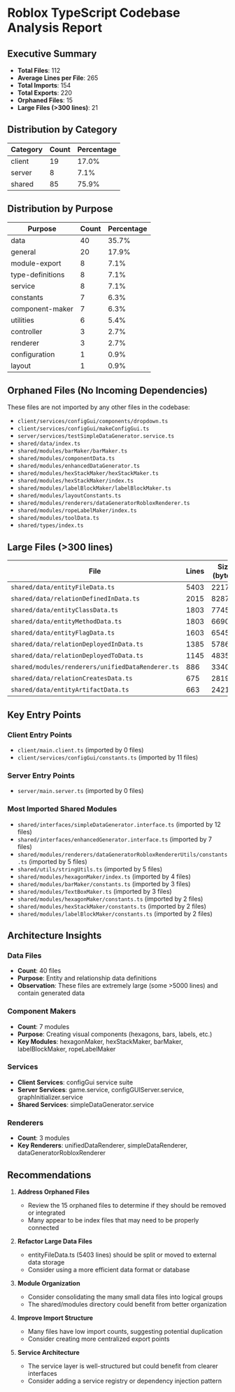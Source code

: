 # Roblox TypeScript Codebase Analysis Report

## Executive Summary

- **Total Files**: 112
- **Average Lines per File**: 265
- **Total Imports**: 154
- **Total Exports**: 220
- **Orphaned Files**: 15
- **Large Files (>300 lines)**: 21

## Distribution by Category

| Category | Count | Percentage |
|----------|-------|------------|
| client | 19 | 17.0% |
| server | 8 | 7.1% |
| shared | 85 | 75.9% |

## Distribution by Purpose

| Purpose | Count | Percentage |
|---------|-------|------------|
| data | 40 | 35.7% |
| general | 20 | 17.9% |
| module-export | 8 | 7.1% |
| type-definitions | 8 | 7.1% |
| service | 8 | 7.1% |
| constants | 7 | 6.3% |
| component-maker | 7 | 6.3% |
| utilities | 6 | 5.4% |
| controller | 3 | 2.7% |
| renderer | 3 | 2.7% |
| configuration | 1 | 0.9% |
| layout | 1 | 0.9% |

## Orphaned Files (No Incoming Dependencies)

These files are not imported by any other files in the codebase:

- `client/services/configGui/components/dropdown.ts`
- `client/services/configGui/makeConfigGui.ts`
- `server/services/testSimpleDataGenerator.service.ts`
- `shared/data/index.ts`
- `shared/modules/barMaker/barMaker.ts`
- `shared/modules/componentData.ts`
- `shared/modules/enhancedDataGenerator.ts`
- `shared/modules/hexStackMaker/hexStackMaker.ts`
- `shared/modules/hexStackMaker/index.ts`
- `shared/modules/labelBlockMaker/labelBlockMaker.ts`
- `shared/modules/layoutConstants.ts`
- `shared/modules/renderers/dataGeneratorRobloxRenderer.ts`
- `shared/modules/ropeLabelMaker/index.ts`
- `shared/modules/toolData.ts`
- `shared/types/index.ts`

## Large Files (>300 lines)

| File | Lines | Size (bytes) |
|------|-------|--------------|
| `shared/data/entityFileData.ts` | 5403 | 221788 |
| `shared/data/relationDefinedInData.ts` | 2015 | 82875 |
| `shared/data/entityClassData.ts` | 1803 | 77453 |
| `shared/data/entityMethodData.ts` | 1803 | 66908 |
| `shared/data/entityFlagData.ts` | 1603 | 65453 |
| `shared/data/relationDeployedInData.ts` | 1385 | 57864 |
| `shared/data/relationDeployedToData.ts` | 1145 | 48358 |
| `shared/modules/renderers/unifiedDataRenderer.ts` | 886 | 33402 |
| `shared/data/relationCreatesData.ts` | 675 | 28198 |
| `shared/data/entityArtifactData.ts` | 663 | 24213 |

## Key Entry Points

### Client Entry Points
- `client/main.client.ts` (imported by 0 files)
- `client/services/configGui/constants.ts` (imported by 11 files)

### Server Entry Points
- `server/main.server.ts` (imported by 0 files)

### Most Imported Shared Modules
- `shared/interfaces/simpleDataGenerator.interface.ts` (imported by 12 files)
- `shared/interfaces/enhancedGenerator.interface.ts` (imported by 7 files)
- `shared/modules/renderers/dataGeneratorRobloxRendererUtils/constants.ts` (imported by 5 files)
- `shared/utils/stringUtils.ts` (imported by 5 files)
- `shared/modules/hexagonMaker/index.ts` (imported by 4 files)
- `shared/modules/barMaker/constants.ts` (imported by 3 files)
- `shared/modules/TextBoxMaker.ts` (imported by 3 files)
- `shared/modules/hexagonMaker/constants.ts` (imported by 2 files)
- `shared/modules/hexStackMaker/constants.ts` (imported by 2 files)
- `shared/modules/labelBlockMaker/constants.ts` (imported by 2 files)

## Architecture Insights

### Data Files
- **Count**: 40 files
- **Purpose**: Entity and relationship data definitions
- **Observation**: These files are extremely large (some >5000 lines) and contain generated data

### Component Makers
- **Count**: 7 modules
- **Purpose**: Creating visual components (hexagons, bars, labels, etc.)
- **Key Modules**: hexagonMaker, hexStackMaker, barMaker, labelBlockMaker, ropeLabelMaker

### Services
- **Client Services**: configGui service suite
- **Server Services**: game.service, configGUIServer.service, graphInitializer.service
- **Shared Services**: simpleDataGenerator.service

### Renderers
- **Count**: 3 modules
- **Key Renderers**: unifiedDataRenderer, simpleDataRenderer, dataGeneratorRobloxRenderer

## Recommendations

1. **Address Orphaned Files**
   - Review the 15 orphaned files to determine if they should be removed or integrated
   - Many appear to be index files that may need to be properly connected

2. **Refactor Large Data Files**
   - entityFileData.ts (5403 lines) should be split or moved to external data storage
   - Consider using a more efficient data format or database

3. **Module Organization**
   - Consider consolidating the many small data files into logical groups
   - The shared/modules directory could benefit from better organization

4. **Improve Import Structure**
   - Many files have low import counts, suggesting potential duplication
   - Consider creating more centralized export points

5. **Service Architecture**
   - The service layer is well-structured but could benefit from clearer interfaces
   - Consider adding a service registry or dependency injection pattern
